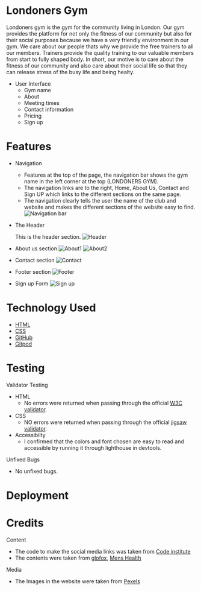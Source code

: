 # Londoners Gym
Londoners gym is the gym for the community living in London. Our gym provides the platform for not only the fitness of our community but also for their social purposes because we have a very friendly environment in our gym. We care about our people thats why we provide the free trainers to all our members. Trainers provide the quality training to our valuable members from start to fully shaped body. In short, our motive is to care about the fitness of our community and also care about their social life so that they can release stress of the busy life and being healty.

* User Interface
  * Gym name
  * About
  * Meeting times
  * Contact information
  * Pricing
  * Sign up

# Features
 * Navigation 

    * Features at the top of the page, the navigation bar shows the gym name in the left corner at the top (LONDONERS GYM).
    * The navigation links are to the right, Home, About Us, Contact and Sign UP which links to the different sections on the same page.
    * The navigation clearly tells the user the name of the club and website and makes the different sections of the website easy to find.
    ![Navigation bar](https://user-images.githubusercontent.com/95220937/149848499-1eae62fd-80f8-4b39-b109-d7b3c11931ca.png)
 * The Header

    This is the header section.
    ![Header](https://user-images.githubusercontent.com/95220937/149848613-c7ec876e-8234-4ad7-95a3-c6b2718cd3ee.png)
 * About us section
    ![About1](https://user-images.githubusercontent.com/95220937/149848701-8d58bce7-37f3-4826-a24e-6a044a34fabb.png)
    ![About2](https://user-images.githubusercontent.com/95220937/149848770-1a71aba9-60ea-4688-a058-1808c2a0c74c.png)
 * Contact section
    ![Contact](https://user-images.githubusercontent.com/95220937/149848846-1e17622e-a05f-452f-96ea-672859a9206d.png)
 * Footer section
    ![Footer](https://user-images.githubusercontent.com/95220937/149848958-371bdefd-d168-4885-813d-9e6f763cb054.png)
 * Sign up Form
    ![Sign up](https://user-images.githubusercontent.com/95220937/149848908-99030aaa-6783-4917-9aa8-0f7fc5f275a1.png)
# Technology Used 
  * [HTML](https://en.wikipedia.org)
  * [CSS](https://en.wikipedia.org)
  * [GitHub](https://github.com)
  * [Gitpod](https://www.gitpod.io) 
# Testing
 Validator Testing
 * HTML
   * No errors were returned when passing through the official [W3C validator](https://validator.w3.org).
 * CSS
   * NO errors were returned when passing through the official [jigsaw validator](https://jigsaw.w3.org).
 * Accessibilty
   * I confirmed that the colors and font chosen are easy to read and accessible by running it through lighthouse in devtools.

 Unfixed Bugs
  * No unfixed bugs.
# Deployment
# Credits
 Content
  * The code to make the social media links was taken from [Code institute](https://codeinstitute.net)
  * The contents were taken from [glofox](https://www.glofox.com), [Mens Health](https://www.menshealth.com)

 Media
  * The Images in the website were taken from [Pexels](https://www.pexels.com)

